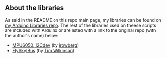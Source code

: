 ## About the libraries

As said in the README on this repo main page, my libraries can be found on <a href="https://github.com/Miguel-San/Arduino-Libraries">my Arduino Libraries repo</a>.
The rest of the libraries used on theese scripts are included with Arduino or are listed with a link to the original repo (with the author's name) below:

* <a href="https://github.com/jrowberg/i2cdevlib">MPU6050, I2Cdev</a> (by <a href = "https://github.com/jrowberg">jrowberg</a>)
* <a href="https://github.com/aanon4/FlySkyIBus">FlySkyIBus</a> (by <a href="https://github.com/aanon4">Tim Wilkinson</a>)
